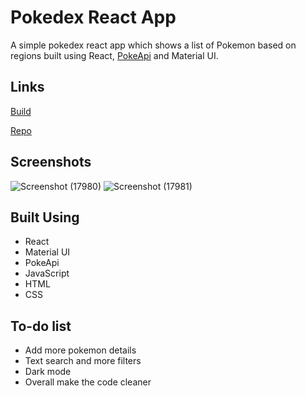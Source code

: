 # Pokedex React App
A simple pokedex react app which shows a list of Pokemon based on regions built using React, [PokeApi](https://pokeapi.co) and Material UI.

## Links
[Build](https://project-react-pokdex-one.netlify.app/)

[Repo](https://github.com/Ishan-Nobu/react-pokedex)

## Screenshots
![Screenshot (17980)](https://github.com/user-attachments/assets/63a8a78d-72dc-427e-8278-4bcb9c4ed77d)
![Screenshot (17981)](https://github.com/user-attachments/assets/b283f6ec-e76b-4ad4-80e6-23204fd6f2b3)

## Built Using
- React
- Material UI
- PokeApi
- JavaScript
- HTML
- CSS

## To-do list
- Add more pokemon details
- Text search and more filters
- Dark mode
- Overall make the code cleaner
